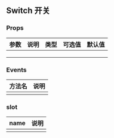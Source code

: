 ## Switch 开关

### Props

| 参数 | 说明 | 类型 | 可选值 | 默认值 |
| ---- | ---- | ---- | ------ | ------ |
|      |      |      |        |        |
|      |      |      |        |        |
|      |      |      |        |        |

### Events

| 方法名 | 说明 |
| ------ | ---- |
|        |      |

### slot

| name | 说明 |
| ---- | ---- |
|      |      |


